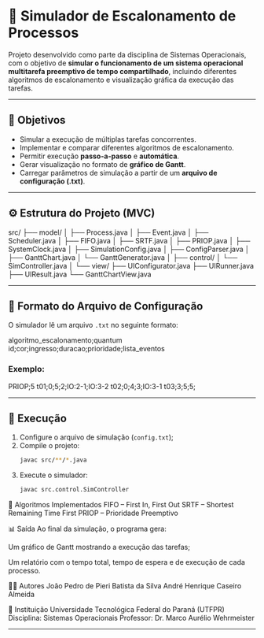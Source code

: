 # 🧩 Simulador de Escalonamento de Processos

Projeto desenvolvido como parte da disciplina de Sistemas Operacionais, com o objetivo de **simular o funcionamento de um sistema operacional multitarefa preemptivo de tempo compartilhado**, incluindo diferentes algoritmos de escalonamento e visualização gráfica da execução das tarefas.

---

## 🎯 Objetivos

- Simular a execução de múltiplas tarefas concorrentes.  
- Implementar e comparar diferentes algoritmos de escalonamento.  
- Permitir execução **passo-a-passo** e **automática**.  
- Gerar visualização no formato de **gráfico de Gantt**.  
- Carregar parâmetros de simulação a partir de um **arquivo de configuração (.txt)**.

---

## ⚙️ Estrutura do Projeto (MVC)

src/
├── model/
│ ├── Process.java
│ ├── Event.java
│ ├── Scheduler.java
│ ├── FIFO.java
│ ├── SRTF.java
│ ├── PRIOP.java
│ ├── SystemClock.java
│ ├── SimulationConfig.java
│ ├── ConfigParser.java
│ ├── GanttChart.java
│ └── GanttGenerator.java
│
├── control/
│ └── SimController.java
│
└── view/
├── UIConfigurator.java
├── UIRunner.java
├── UIResult.java
└── GanttChartView.java

---

## 📄 Formato do Arquivo de Configuração

O simulador lê um arquivo `.txt` no seguinte formato:

algoritmo_escalonamento;quantum
id;cor;ingresso;duracao;prioridade;lista_eventos

### Exemplo:
PRIOP;5
t01;0;5;2;IO:2-1;IO:3-2
t02;0;4;3;IO:3-1
t03;3;5;5;

---

## 🚀 Execução

1. Configure o arquivo de simulação (`config.txt`);
2. Compile o projeto:
   ```bash
   javac src/**/*.java
   ```
3. Execute o simulador:
   ```bash
   javac src.control.SimController
   ```

🧮 Algoritmos Implementados
FIFO – First In, First Out
SRTF – Shortest Remaining Time First
PRIOP – Prioridade Preemptivo

📊 Saída
Ao final da simulação, o programa gera:

Um gráfico de Gantt mostrando a execução das tarefas;

Um relatório com o tempo total, tempo de espera e de execução de cada processo.

👨‍💻 Autores
João Pedro de Pieri Batista da Silva
André Henrique Caseiro Almeida

🏫 Instituição
Universidade Tecnológica Federal do Paraná (UTFPR)
Disciplina: Sistemas Operacionais
Professor: Dr. Marco Aurélio Wehrmeister

---